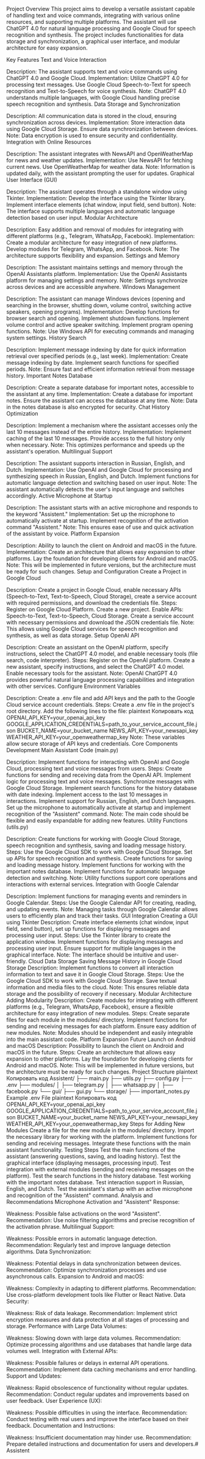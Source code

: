 Project Overview
This project aims to develop a versatile assistant capable of handling text and voice commands, integrating with various online resources, and supporting multiple platforms. The assistant will use ChatGPT 4.0 for natural language processing and Google Cloud for speech recognition and synthesis. The project includes functionalities for data storage and synchronization, a graphical user interface, and modular architecture for easy expansion.

Key Features
Text and Voice Interaction

Description: The assistant supports text and voice commands using ChatGPT 4.0 and Google Cloud.
Implementation:
Utilize ChatGPT 4.0 for processing text messages.
Use Google Cloud Speech-to-Text for speech recognition and Text-to-Speech for voice synthesis.
Note: ChatGPT 4.0 understands multiple languages, with Google Cloud handling precise speech recognition and synthesis.
Data Storage and Synchronization

Description: All communication data is stored in the cloud, ensuring synchronization across devices.
Implementation:
Store interaction data using Google Cloud Storage.
Ensure data synchronization between devices.
Note: Data encryption is used to ensure security and confidentiality.
Integration with Online Resources

Description: The assistant integrates with NewsAPI and OpenWeatherMap for news and weather updates.
Implementation:
Use NewsAPI for fetching current news.
Use OpenWeatherMap for weather data.
Note: Information is updated daily, with the assistant prompting the user for updates.
Graphical User Interface (GUI)

Description: The assistant operates through a standalone window using Tkinter.
Implementation:
Develop the interface using the Tkinter library.
Implement interface elements (chat window, input field, send button).
Note: The interface supports multiple languages and automatic language detection based on user input.
Modular Architecture

Description: Easy addition and removal of modules for integrating with different platforms (e.g., Telegram, WhatsApp, Facebook).
Implementation:
Create a modular architecture for easy integration of new platforms.
Develop modules for Telegram, WhatsApp, and Facebook.
Note: The architecture supports flexibility and expansion.
Settings and Memory

Description: The assistant maintains settings and memory through the OpenAI Assistants platform.
Implementation:
Use the OpenAI Assistants platform for managing settings and memory.
Note: Settings synchronize across devices and are accessible anywhere.
Windows Management

Description: The assistant can manage Windows devices (opening and searching in the browser, shutting down, volume control, switching active speakers, opening programs).
Implementation:
Develop functions for browser search and opening.
Implement shutdown functions.
Implement volume control and active speaker switching.
Implement program opening functions.
Note: Use Windows API for executing commands and managing system settings.
History Search

Description: Implement message indexing by date for quick information retrieval over specified periods (e.g., last week).
Implementation:
Create message indexing by date.
Implement search functions for specified periods.
Note: Ensure fast and efficient information retrieval from message history.
Important Notes Database

Description: Create a separate database for important notes, accessible to the assistant at any time.
Implementation:
Create a database for important notes.
Ensure the assistant can access the database at any time.
Note: Data in the notes database is also encrypted for security.
Chat History Optimization

Description: Implement a mechanism where the assistant accesses only the last 10 messages instead of the entire history.
Implementation:
Implement caching of the last 10 messages.
Provide access to the full history only when necessary.
Note: This optimizes performance and speeds up the assistant's operation.
Multilingual Support

Description: The assistant supports interaction in Russian, English, and Dutch.
Implementation:
Use OpenAI and Google Cloud for processing and synthesizing speech in Russian, English, and Dutch.
Implement functions for automatic language detection and switching based on user input.
Note: The assistant automatically detects the user's input language and switches accordingly.
Active Microphone at Startup

Description: The assistant starts with an active microphone and responds to the keyword "Assistent."
Implementation:
Set up the microphone to automatically activate at startup.
Implement recognition of the activation command "Assistent."
Note: This ensures ease of use and quick activation of the assistant by voice.
Platform Expansion

Description: Ability to launch the client on Android and macOS in the future.
Implementation:
Create an architecture that allows easy expansion to other platforms.
Lay the foundation for developing clients for Android and macOS.
Note: This will be implemented in future versions, but the architecture must be ready for such changes.
Setup and Configuration
Create a Project in Google Cloud

Description: Create a project in Google Cloud, enable necessary APIs (Speech-to-Text, Text-to-Speech, Cloud Storage), create a service account with required permissions, and download the credentials file.
Steps:
Register on Google Cloud Platform.
Create a new project.
Enable APIs: Speech-to-Text, Text-to-Speech, Cloud Storage.
Create a service account with necessary permissions and download the JSON credentials file.
Note: This allows using Google Cloud services for speech recognition and synthesis, as well as data storage.
Setup OpenAI API

Description: Create an assistant on the OpenAI platform, specify instructions, select the ChatGPT 4.0 model, and enable necessary tools (file search, code interpreter).
Steps:
Register on the OpenAI platform.
Create a new assistant, specify instructions, and select the ChatGPT 4.0 model.
Enable necessary tools for the assistant.
Note: OpenAI ChatGPT 4.0 provides powerful natural language processing capabilities and integration with other services.
Configure Environment Variables

Description: Create a .env file and add API keys and the path to the Google Cloud service account credentials.
Steps:
Create a .env file in the project's root directory.
Add the following lines to the file:
plaintext
Копировать код
OPENAI_API_KEY=your_openai_api_key
GOOGLE_APPLICATION_CREDENTIALS=path_to_your_service_account_file.json
BUCKET_NAME=your_bucket_name
NEWS_API_KEY=your_newsapi_key
WEATHER_API_KEY=your_openweathermap_key
Note: These variables allow secure storage of API keys and credentials.
Core Components Development
Main Assistant Code (main.py)

Description: Implement functions for interacting with OpenAI and Google Cloud, processing text and voice messages from users.
Steps:
Create functions for sending and receiving data from the OpenAI API.
Implement logic for processing text and voice messages.
Synchronize messages with Google Cloud Storage.
Implement search functions for the history database with date indexing.
Implement access to the last 10 messages in interactions.
Implement support for Russian, English, and Dutch languages.
Set up the microphone to automatically activate at startup and implement recognition of the "Assistent" command.
Note: The main code should be flexible and easily expandable for adding new features.
Utility Functions (utils.py)

Description: Create functions for working with Google Cloud Storage, speech recognition and synthesis, saving and loading message history.
Steps:
Use the Google Cloud SDK to work with Google Cloud Storage.
Set up APIs for speech recognition and synthesis.
Create functions for saving and loading message history.
Implement functions for working with the important notes database.
Implement functions for automatic language detection and switching.
Note: Utility functions support core operations and interactions with external services.
Integration with Google Calendar

Description: Implement functions for managing events and reminders in Google Calendar.
Steps:
Use the Google Calendar API for creating, reading, and updating events.
Note: Managing tasks through Google Calendar allows users to efficiently plan and track their tasks.
GUI Integration
Creating a GUI using Tkinter
Description: Create interface elements (chat window, input field, send button), set up functions for displaying messages and processing user input.
Steps:
Use the Tkinter library to create the application window.
Implement functions for displaying messages and processing user input.
Ensure support for multiple languages in the graphical interface.
Note: The interface should be intuitive and user-friendly.
Cloud Data Storage
Saving Message History in Google Cloud Storage
Description: Implement functions to convert all interaction information to text and save it in Google Cloud Storage.
Steps:
Use the Google Cloud SDK to work with Google Cloud Storage.
Save textual information and media files to the cloud.
Note: This ensures reliable data storage and the possibility of recovery if necessary.
Modular Architecture
Adding Modularity
Description: Create modules for integrating with different platforms (e.g., Telegram, WhatsApp, Facebook), ensure a flexible architecture for easy integration of new modules.
Steps:
Create separate files for each module in the modules/ directory.
Implement functions for sending and receiving messages for each platform.
Ensure easy addition of new modules.
Note: Modules should be independent and easily integrable into the main assistant code.
Platform Expansion
Future Launch on Android and macOS
Description: Possibility to launch the client on Android and macOS in the future.
Steps:
Create an architecture that allows easy expansion to other platforms.
Lay the foundation for developing clients for Android and macOS.
Note: This will be implemented in future versions, but the architecture must be ready for such changes.
Project Structure
plaintext
Копировать код
Assistent/
├── main.py
├── utils.py
├── config.py
├── .env
├── modules/
│   ├── telegram.py
│   ├── whatsapp.py
│   ├── facebook.py
└── gui/
    ├── gui.py
└── storage/
    ├── important_notes.py
Example .env File
plaintext
Копировать код
OPENAI_API_KEY=your_openai_api_key
GOOGLE_APPLICATION_CREDENTIALS=path_to_your_service_account_file.json
BUCKET_NAME=your_bucket_name
NEWS_API_KEY=your_newsapi_key
WEATHER_API_KEY=your_openweathermap_key
Steps for Adding New Modules
Create a file for the new module in the modules/ directory.
Import the necessary library for working with the platform.
Implement functions for sending and receiving messages.
Integrate these functions with the main assistant functionality.
Testing Steps
Test the main functions of the assistant (answering questions, saving, and loading history).
Test the graphical interface (displaying messages, processing input).
Test integration with external modules (sending and receiving messages on the platform).
Test the search functions in the history database.
Test working with the important notes database.
Test interaction support in Russian, English, and Dutch.
Test the assistant's startup with an active microphone and recognition of the "Assistent" command.
Analysis and Recommendations
Microphone Activation and "Assistent" Response:

Weakness: Possible false activations on the word "Assistent".
Recommendation: Use noise filtering algorithms and precise recognition of the activation phrase.
Multilingual Support:

Weakness: Possible errors in automatic language detection.
Recommendation: Regularly test and improve language detection algorithms.
Data Synchronization:

Weakness: Potential delays in data synchronization between devices.
Recommendation: Optimize synchronization processes and use asynchronous calls.
Expansion to Android and macOS:

Weakness: Complexity in adapting to different platforms.
Recommendation: Use cross-platform development tools like Flutter or React Native.
Data Security:

Weakness: Risk of data leakage.
Recommendation: Implement strict encryption measures and data protection at all stages of processing and storage.
Performance with Large Data Volumes:

Weakness: Slowing down with large data volumes.
Recommendation: Optimize processing algorithms and use databases that handle large data volumes well.
Integration with External APIs:

Weakness: Possible failures or delays in external API operations.
Recommendation: Implement data caching mechanisms and error handling.
Support and Updates:

Weakness: Rapid obsolescence of functionality without regular updates.
Recommendation: Conduct regular updates and improvements based on user feedback.
User Experience (UX):

Weakness: Possible difficulties in using the interface.
Recommendation: Conduct testing with real users and improve the interface based on their feedback.
Documentation and Instructions:

Weakness: Insufficient documentation may hinder use.
Recommendation: Prepare detailed instructions and documentation for users and developers.# Assistent